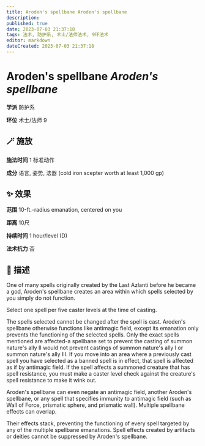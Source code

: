 ```yaml
---
title: Aroden's spellbane Aroden's spellbane
description: 
published: true
date: 2023-07-03 21:37:18
tags: 法术, 防护系, 术士/法师法术, 9环法术
editor: markdown
dateCreated: 2023-07-03 21:37:18
---
```


# **Aroden's spellbane** *Aroden's spellbane*

**学派** 防护系 

**环位** 术士/法师 9

## 🪄 施放

**施法时间** 1 标准动作

**成分** 语言, 姿势, 法器 (cold iron scepter worth at least 1,000 gp)

## ✨ 效果  

**范围** 10-ft.-radius emanation, centered on you

**距离** 10尺  

**持续时间** 1 hour/level (D) 

**法术抗力** 否

## 📖 描述

One of many spells originally created by the Last Azlanti before he became a god, Aroden's spellbane creates an area within which spells selected by you simply do not function.

Select one spell per five caster levels at the time of casting.

The spells selected cannot be changed after the spell is cast. Aroden's spellbane otherwise functions like antimagic field, except its emanation only prevents the functioning of the selected spells. Only the exact spells mentioned are affected-a spellbane set to prevent the casting of summon nature's ally II would not prevent castings of summon nature's ally I or summon nature's ally III. If you move into an area where a previously cast spell you have selected as a banned spell is in effect, that spell is affected as if by antimagic field. If the spell affects a summoned creature that has spell resistance, you must make a caster level check against the creature's spell resistance to make it wink out.

Aroden's spellbane can even negate an antimagic field, another Aroden's spellbane, or any spell that specifies immunity to antimagic field (such as Wall of Force, prismatic sphere, and prismatic wall). Multiple spellbane effects can overlap.

Their effects stack, preventing the functioning of every spell targeted by any of the multiple spellbane emanations. Spell effects created by artifacts or deities cannot be suppressed by Aroden's spellbane.
    
